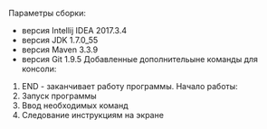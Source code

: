 Параметры сборки:
- версия Intellij IDEA 2017.3.4
- версия JDK 1.7.0_55
- версия Maven 3.3.9
- версия Git 1.9.5
Добавленные дополнительыне команды для консоли:
1. END - заканчивает работу программы.
Начало работы:
1. Запуск программы
2. Ввод необходимых команд
3. Следование инструкциям на экране
